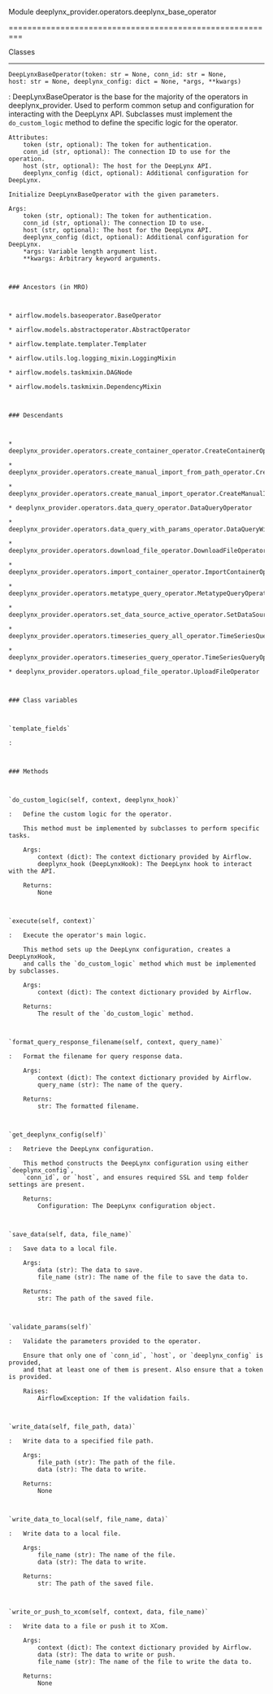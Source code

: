 Module deeplynx_provider.operators.deeplynx_base_operator
=========================================================






Classes
-------

`DeepLynxBaseOperator(token: str = None, conn_id: str = None, host: str = None, deeplynx_config: dict = None, *args, **kwargs)`
:   DeepLynxBaseOperator is the base for the majority of the operators in deeplynx_provider.
    Used to perform common setup and configuration for interacting with the DeepLynx API. Subclasses must
    implement the `do_custom_logic` method to define the specific logic for the operator.
    
    Attributes:
        token (str, optional): The token for authentication.
        conn_id (str, optional): The connection ID to use for the operation.
        host (str, optional): The host for the DeepLynx API.
        deeplynx_config (dict, optional): Additional configuration for DeepLynx.
    
    Initialize DeepLynxBaseOperator with the given parameters.
    
    Args:
        token (str, optional): The token for authentication.
        conn_id (str, optional): The connection ID to use.
        host (str, optional): The host for the DeepLynx API.
        deeplynx_config (dict, optional): Additional configuration for DeepLynx.
        *args: Variable length argument list.
        **kwargs: Arbitrary keyword arguments.

    ### Ancestors (in MRO)

    * airflow.models.baseoperator.BaseOperator
    * airflow.models.abstractoperator.AbstractOperator
    * airflow.template.templater.Templater
    * airflow.utils.log.logging_mixin.LoggingMixin
    * airflow.models.taskmixin.DAGNode
    * airflow.models.taskmixin.DependencyMixin

    ### Descendants

    * deeplynx_provider.operators.create_container_operator.CreateContainerOperator
    * deeplynx_provider.operators.create_manual_import_from_path_operator.CreateManualImportFromPathOperator
    * deeplynx_provider.operators.create_manual_import_operator.CreateManualImportOperator
    * deeplynx_provider.operators.data_query_operator.DataQueryOperator
    * deeplynx_provider.operators.data_query_with_params_operator.DataQueryWithParamsOperator
    * deeplynx_provider.operators.download_file_operator.DownloadFileOperator
    * deeplynx_provider.operators.import_container_operator.ImportContainerOperator
    * deeplynx_provider.operators.metatype_query_operator.MetatypeQueryOperator
    * deeplynx_provider.operators.set_data_source_active_operator.SetDataSourceActiveOperator
    * deeplynx_provider.operators.timeseries_query_all_operator.TimeSeriesQueryAllOperator
    * deeplynx_provider.operators.timeseries_query_operator.TimeSeriesQueryOperator
    * deeplynx_provider.operators.upload_file_operator.UploadFileOperator

    ### Class variables

    `template_fields`
    :

    ### Methods

    `do_custom_logic(self, context, deeplynx_hook)`
    :   Define the custom logic for the operator.
        
        This method must be implemented by subclasses to perform specific tasks.
        
        Args:
            context (dict): The context dictionary provided by Airflow.
            deeplynx_hook (DeepLynxHook): The DeepLynx hook to interact with the API.
        
        Returns:
            None

    `execute(self, context)`
    :   Execute the operator's main logic.
        
        This method sets up the DeepLynx configuration, creates a DeepLynxHook,
        and calls the `do_custom_logic` method which must be implemented by subclasses.
        
        Args:
            context (dict): The context dictionary provided by Airflow.
        
        Returns:
            The result of the `do_custom_logic` method.

    `format_query_response_filename(self, context, query_name)`
    :   Format the filename for query response data.
        
        Args:
            context (dict): The context dictionary provided by Airflow.
            query_name (str): The name of the query.
        
        Returns:
            str: The formatted filename.

    `get_deeplynx_config(self)`
    :   Retrieve the DeepLynx configuration.
        
        This method constructs the DeepLynx configuration using either `deeplynx_config`,
        `conn_id`, or `host`, and ensures required SSL and temp folder settings are present.
        
        Returns:
            Configuration: The DeepLynx configuration object.

    `save_data(self, data, file_name)`
    :   Save data to a local file.
        
        Args:
            data (str): The data to save.
            file_name (str): The name of the file to save the data to.
        
        Returns:
            str: The path of the saved file.

    `validate_params(self)`
    :   Validate the parameters provided to the operator.
        
        Ensure that only one of `conn_id`, `host`, or `deeplynx_config` is provided,
        and that at least one of them is present. Also ensure that a token is provided.
        
        Raises:
            AirflowException: If the validation fails.

    `write_data(self, file_path, data)`
    :   Write data to a specified file path.
        
        Args:
            file_path (str): The path of the file.
            data (str): The data to write.
        
        Returns:
            None

    `write_data_to_local(self, file_name, data)`
    :   Write data to a local file.
        
        Args:
            file_name (str): The name of the file.
            data (str): The data to write.
        
        Returns:
            str: The path of the saved file.

    `write_or_push_to_xcom(self, context, data, file_name)`
    :   Write data to a file or push it to XCom.
        
        Args:
            context (dict): The context dictionary provided by Airflow.
            data (str): The data to write or push.
            file_name (str): The name of the file to write the data to.
        
        Returns:
            None